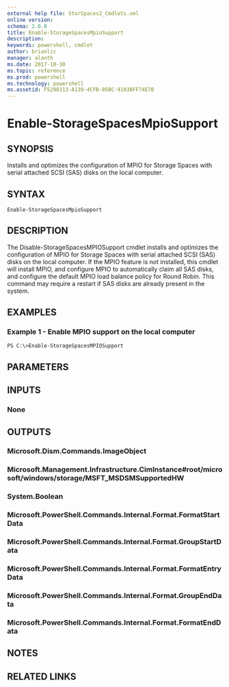 ```yaml
---
external help file: StorSpaces2_Cmdlets.xml
online version: 
schema: 2.0.0
title: Enable-StorageSpacesMpioSupport
description: 
keywords: powershell, cmdlet
author: brianlic
manager: alanth
ms.date: 2017-10-30
ms.topic: reference
ms.prod: powershell
ms.technology: powershell
ms.assetid: F5298113-A139-4CFB-85BC-91038FF74E7B
---
```


# Enable-StorageSpacesMpioSupport

## SYNOPSIS
Installs and optimizes the configuration of MPIO for Storage Spaces with serial attached SCSI (SAS) disks on the local computer.

## SYNTAX

```
Enable-StorageSpacesMpioSupport
```

## DESCRIPTION
The Disable-StorageSpacesMPIOSupport cmdlet installs and optimizes the configuration of MPIO for Storage Spaces with serial attached SCSI (SAS) disks on the local computer.
If the MPIO feature is not installed, this cmdlet will install MPIO, and configure MPIO to automatically claim all SAS disks, and configure the default MPIO load balance policy for Round Robin.
This command may require a restart if SAS disks are already present in the system.

## EXAMPLES

### Example 1 - Enable MPIO support on the local computer
```
PS C:\>Enable-StorageSpacesMPIOSupport
```

## PARAMETERS

## INPUTS

### None

## OUTPUTS

### Microsoft.Dism.Commands.ImageObject

### Microsoft.Management.Infrastructure.CimInstance#root/microsoft/windows/storage/MSFT_MSDSMSupportedHW

### System.Boolean

### Microsoft.PowerShell.Commands.Internal.Format.FormatStartData

### Microsoft.PowerShell.Commands.Internal.Format.GroupStartData

### Microsoft.PowerShell.Commands.Internal.Format.FormatEntryData

### Microsoft.PowerShell.Commands.Internal.Format.GroupEndData

### Microsoft.PowerShell.Commands.Internal.Format.FormatEndData

## NOTES

## RELATED LINKS

